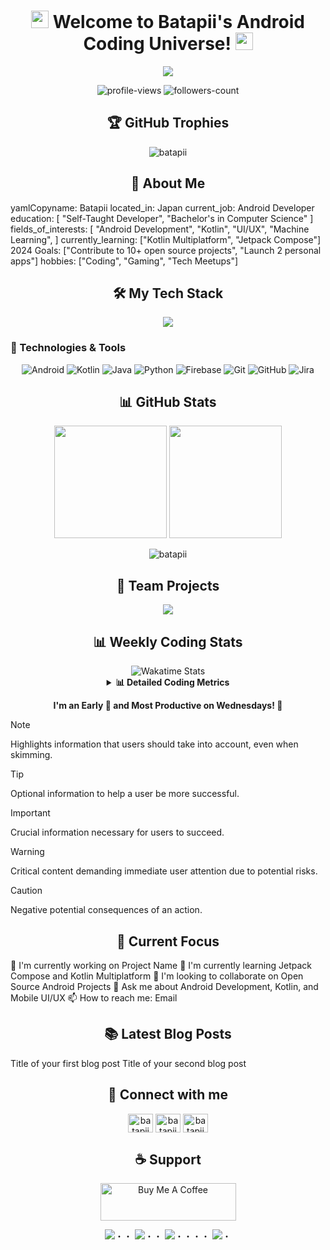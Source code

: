 <h1 align="center">
  <img src="https://media.giphy.com/media/hvRJCLFzcasrR4ia7z/giphy.gif" width="28">
  Welcome to Batapii's Android Coding Universe!
  <img src="https://media.giphy.com/media/hvRJCLFzcasrR4ia7z/giphy.gif" width="28">
</h1>
<p align="center">
  <img src="https://readme-typing-svg.herokuapp.com/?lines=Android+Developer+in+Japan;Always%20learning%20new%20things&font=Fira%20Code&center=true&width=440&height=45&color=f75c7e&vCenter=true&size=22">
</p>
<p align="center">
  <img src="https://komarev.com/ghpvc/?username=batapii&label=Profile%20views&color=0e75b6&style=flat" alt="profile-views" />
  <img src="https://img.shields.io/github/followers/batapii?label=Followers&style=social" alt="followers-count">
</p>
<h2 align="center">🏆 GitHub Trophies</h2>
<p align="center">
  <img src="https://github-profile-trophy.vercel.app/?username=batapii&theme=nord&column=7&no-frame=true&no-bg=true" alt="batapii" />
</p>
<h2 align="center">🚀 About Me</h2>
yamlCopyname: Batapii
located_in: Japan
current_job: Android Developer
education:
  [
    "Self-Taught Developer",
    "Bachelor's in Computer Science"
  ]
fields_of_interests:
  [
    "Android Development",
    "Kotlin",
    "UI/UX",
    "Machine Learning",
  ]
currently_learning: ["Kotlin Multiplatform", "Jetpack Compose"]
2024 Goals: ["Contribute to 10+ open source projects", "Launch 2 personal apps"]
hobbies: ["Coding", "Gaming", "Tech Meetups"]
<h2 align="center">🛠️ My Tech Stack</h2>
<p align="center">
  <img src="https://skillicons.dev/icons?i=androidstudio,kotlin,java,python,js,firebase,git" />
</p>
  <summary><h3>🔧 Technologies & Tools</h3></summary>
  <p align="center">
    <img src="https://img.shields.io/badge/Android-3DDC84?style=for-the-badge&logo=android&logoColor=white" alt="Android" />
    <img src="https://img.shields.io/badge/Kotlin-0095D5?style=for-the-badge&logo=kotlin&logoColor=white" alt="Kotlin" />
    <img src="https://img.shields.io/badge/Java-ED8B00?style=for-the-badge&logo=java&logoColor=white" alt="Java" />
    <img src="https://img.shields.io/badge/Python-3776AB?style=for-the-badge&logo=python&logoColor=white" alt="Python" />
    <img src="https://img.shields.io/badge/Firebase-FFCA28?style=for-the-badge&logo=firebase&logoColor=black" alt="Firebase" />
    <img src="https://img.shields.io/badge/Git-F05032?style=for-the-badge&logo=git&logoColor=white" alt="Git" />
    <img src="https://img.shields.io/badge/GitHub-100000?style=for-the-badge&logo=github&logoColor=white" alt="GitHub" />
    <img src="https://img.shields.io/badge/Jira-0052CC?style=for-the-badge&logo=Jira&logoColor=white" alt="Jira" />
  </p>
</details>
<h2 align="center">📊 GitHub Stats</h2>
<p align="center">
  <img height="180em" src="https://github-readme-stats.vercel.app/api?username=batapii&show_icons=true&theme=tokyonight&include_all_commits=true&count_private=true"/>
  <img height="180em" src="https://github-readme-stats.vercel.app/api/top-langs/?username=batapii&layout=compact&langs_count=8&theme=tokyonight"/>
</p>
<p align="center">
  <img src="https://github-readme-streak-stats.herokuapp.com/?user=batapii&theme=tokyonight" alt="batapii" />
</p>
<h2 align="center">💼 Team Projects</h2>
<p align="center">
  <a href="https://github.com/N3AttendanceManager/AttendanceApp">
    <img align="center" src="https://github-readme-stats.vercel.app/api/pin/?username=N3AttendanceManager&repo=AttendanceApp&theme=tokyonight" />
  </a>
</p>
<h2 align="center">📊 Weekly Coding Stats</h2>
<!--START_SECTION:waka-->
<div align="center">
  <img src="https://github-readme-stats.vercel.app/api/wakatime?username=batapii&theme=tokyonight&hide_border=true" alt="Wakatime Stats" />
</div>
  <details align="center">
  <summary><b>📊 Detailed Coding Metrics</b></summary>
  <br>
    
🌟 Coding Time Distribution
```
🌞 Morning    89 commits     ███████░░░░░░░░░░░░░░░░░░   29.97% 
🌆 Daytime    152 commits    █████████████░░░░░░░░░░░░   51.18% 
🌃 Evening    13 commits     █░░░░░░░░░░░░░░░░░░░░░░░░   04.38% 
🌙 Night      43 commits     ████░░░░░░░░░░░░░░░░░░░░░   14.48%
```
📅 Weekly Productivity
```
Monday       58 commits     █████░░░░░░░░░░░░░░░░░░░░   19.53% 
Tuesday      24 commits     ██░░░░░░░░░░░░░░░░░░░░░░░   08.08% 
Wednesday    157 commits    █████████████░░░░░░░░░░░░   52.86% 
Thursday     46 commits     ████░░░░░░░░░░░░░░░░░░░░░   15.49% 
Friday       4 commits      ░░░░░░░░░░░░░░░░░░░░░░░░░   01.35% 
Saturday     6 commits      █░░░░░░░░░░░░░░░░░░░░░░░░   02.02% 
Sunday       2 commits      ░░░░░░░░░░░░░░░░░░░░░░░░░   00.67%
```

💬 Programming Languages
```
textCopyKotlin       8 hrs 7 mins   ███████████░░░░░░░░░░░░░░   45.00% 
Other        9 hrs 36 mins  █████████████░░░░░░░░░░░░   53.22% 
Text         17 mins        ░░░░░░░░░░░░░░░░░░░░░░░░░   01.64% 
Properties   1 min          ░░░░░░░░░░░░░░░░░░░░░░░░░   00.12% 
Git          0 secs         ░░░░░░░░░░░░░░░░░░░░░░░░░   0.02%
```

</details>
<p align="center">
  <b>I'm an Early 🐤 and Most Productive on Wednesdays! 💪</b>
</p>
<!--END_SECTION:waka-->

> [!NOTE]  
> Highlights information that users should take into account, even when skimming.

> [!TIP]
> Optional information to help a user be more successful.

> [!IMPORTANT]  
> Crucial information necessary for users to succeed.

> [!WARNING]  
> Critical content demanding immediate user attention due to potential risks.

> [!CAUTION]
> Negative potential consequences of an action.

<h2 align="center">🎯 Current Focus</h2>

🔭 I'm currently working on Project Name
🌱 I'm currently learning Jetpack Compose and Kotlin Multiplatform
👯 I'm looking to collaborate on Open Source Android Projects
💬 Ask me about Android Development, Kotlin, and Mobile UI/UX
📫 How to reach me: Email

<h2 align="center">📚 Latest Blog Posts</h2>
<!-- BLOG-POST-LIST:START -->

Title of your first blog post
Title of your second blog post

<!-- BLOG-POST-LIST:END -->
<h2 align="center">🔗 Connect with me</h2>
<p align="center">
  <a href="https://twitter.com/batapii" target="blank"><img align="center" src="https://raw.githubusercontent.com/rahuldkjain/github-profile-readme-generator/master/src/images/icons/Social/twitter.svg" alt="batapii" height="30" width="40" /></a>
  <a href="https://linkedin.com/in/batapii" target="blank"><img align="center" src="https://raw.githubusercontent.com/rahuldkjain/github-profile-readme-generator/master/src/images/icons/Social/linked-in-alt.svg" alt="batapii" height="30" width="40" /></a>
  <a href="https://stackoverflow.com/users/batapii" target="blank"><img align="center" src="https://raw.githubusercontent.com/rahuldkjain/github-profile-readme-generator/master/src/images/icons/Social/stack-overflow.svg" alt="batapii" height="30" width="40" /></a>
</p>
<h2 align="center">☕ Support</h2>
<p align="center">
  <a href="https://www.buymeacoffee.com/batapii" target="_blank">
    <img src="https://cdn.buymeacoffee.com/buttons/v2/default-yellow.png" alt="Buy Me A Coffee" height="60px" width="217px">
  </a>
</p>
<div align="center">
  <img src="https://user-images.githubusercontent.com/44926913/175852850-3fb6c715-1856-41ff-8c1f-94ce3b03b458.gif">・・
  <img src="https://user-images.githubusercontent.com/44926913/175853109-f8850656-6704-4a8a-bee6-9aca154d929b.gif">・・
  <img src="https://user-images.githubusercontent.com/44926913/175853154-5449d974-975e-44a6-ab84-a86031265e40.gif">・・・・
  <img src="https://user-images.githubusercontent.com/44926913/175853109-f8850656-6704-4a8a-bee6-9aca154d929b.gif">・
  <img src="https://user-images.githubusercontent.com/44926913/175853154-5449d974-975e-44a6-ab84-a86031265e40
